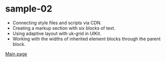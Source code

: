 # sample-02

- Connecting style files and scripts via CDN. 
- Creating a markup section with six blocks of text.
- Using adaptive layout with uk-grid in UIKit.
- Working with the widths of inherited element blocks through the parent block.

[Main page](https://github.com/Marionetko/uikit-samples)